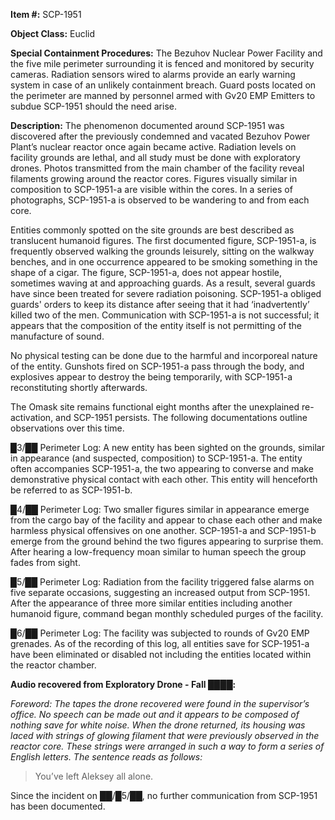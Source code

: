 **Item #:** SCP-1951

**Object Class:** Euclid

**Special Containment Procedures:** The Bezuhov Nuclear Power Facility and the five mile perimeter surrounding it is fenced and monitored by security cameras. Radiation sensors wired to alarms provide an early warning system in case of an unlikely containment breach. Guard posts located on the perimeter are manned by personnel armed with Gv20 EMP Emitters to subdue SCP-1951 should the need arise.

**Description:** The phenomenon documented around SCP-1951 was discovered after the previously condemned and vacated Bezuhov Power Plant’s nuclear reactor once again became active. Radiation levels on facility grounds are lethal, and all study must be done with exploratory drones. Photos transmitted from the main chamber of the facility reveal filaments growing around the reactor cores. Figures visually similar in composition to SCP-1951-a are visible within the cores. In a series of photographs, SCP-1951-a is observed to be wandering to and from each core.

Entities commonly spotted on the site grounds are best described as translucent humanoid figures. The first documented figure, SCP-1951-a, is frequently observed walking the grounds leisurely, sitting on the walkway benches, and in one occurrence appeared to be smoking something in the shape of a cigar. The figure, SCP-1951-a, does not appear hostile, sometimes waving at and approaching guards. As a result, several guards have since been treated for severe radiation poisoning. SCP-1951-a obliged guards' orders to keep its distance after seeing that it had ‘inadvertently’ killed two of the men. Communication with SCP-1951-a is not successful; it appears that the composition of the entity itself is not permitting of the manufacture of sound.

No physical testing can be done due to the harmful and incorporeal nature of the entity. Gunshots fired on SCP-1951-a pass through the body, and explosives appear to destroy the being temporarily, with SCP-1951-a reconstituting shortly afterwards.

The Omask site remains functional eight months after the unexplained re-activation, and SCP-1951 persists. The following documentations outline observations over this time.

█3/██ Perimeter Log: A new entity has been sighted on the grounds, similar in appearance (and suspected, composition) to SCP-1951-a. The entity often accompanies SCP-1951-a, the two appearing to converse and make demonstrative physical contact with each other. This entity will henceforth be referred to as SCP-1951-b.

█4/██ Perimeter Log: Two smaller figures similar in appearance emerge from the cargo bay of the facility and appear to chase each other and make harmless physical offensives on one another. SCP-1951-a and SCP-1951-b emerge from the ground behind the two figures appearing to surprise them. After hearing a low-frequency moan similar to human speech the group fades from sight.

█5/██ Perimeter Log: Radiation from the facility triggered false alarms on five separate occasions, suggesting an increased output from SCP-1951. After the appearance of three more similar entities including another humanoid figure, command began monthly scheduled purges of the facility.

█6/██ Perimeter Log: The facility was subjected to rounds of Gv20 EMP grenades. As of the recording of this log, all entities save for SCP-1951-a have been eliminated or disabled not including the entities located within the reactor chamber.

**Audio recovered from Exploratory Drone - Fall ████:**

_Foreword: The tapes the drone recovered were found in the supervisor’s office. No speech can be made out and it appears to be composed of nothing save for white noise. When the drone returned, its housing was laced with strings of glowing filament that were previously observed in the reactor core. These strings were arranged in such a way to form a series of English letters. The sentence reads as follows:_

> You’ve left Aleksey all alone.

Since the incident on ██/█5/██, no further communication from SCP-1951 has been documented.